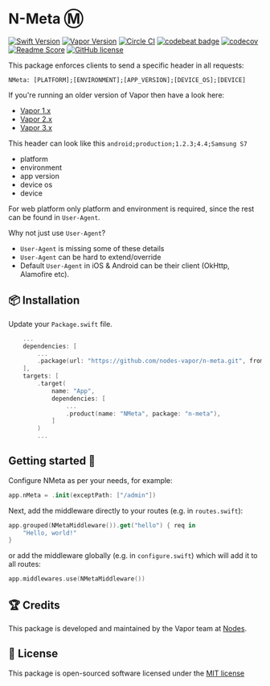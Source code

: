 # N-Meta Ⓜ️
[![Swift Version](https://img.shields.io/badge/Swift-5.2-brightgreen.svg)](http://swift.org)
[![Vapor Version](https://img.shields.io/badge/Vapor-4-30B6FC.svg)](http://vapor.codes)
[![Circle CI](https://circleci.com/gh/nodes-vapor/n-meta/tree/master.svg?style=shield)](https://circleci.com/gh/nodes-vapor/n-meta)
[![codebeat badge](https://codebeat.co/badges/5dfa4439-cd97-4210-8595-40b57830196a)](https://codebeat.co/projects/github-com-nodes-vapor-n-meta-master)
[![codecov](https://codecov.io/gh/nodes-vapor/n-meta/branch/master/graph/badge.svg)](https://codecov.io/gh/nodes-vapor/n-meta)
[![Readme Score](http://readme-score-api.herokuapp.com/score.svg?url=https://github.com/nodes-vapor/n-meta)](http://clayallsopp.github.io/readme-score?url=https://github.com/nodes-vapor/n-meta)
[![GitHub license](https://img.shields.io/badge/license-MIT-blue.svg)](https://raw.githubusercontent.com/nodes-vapor/n-meta/master/LICENSE)


This package enforces clients to send a specific header in all requests:

```
NMeta: [PLATFORM];[ENVIRONMENT];[APP_VERSION];[DEVICE_OS];[DEVICE]
```

If you're running an older version of Vapor then have a look here:

- [Vapor 1.x](https://github.com/nodes-vapor/n-meta/tree/vapor-1)
- [Vapor 2.x](https://github.com/nodes-vapor/n-meta/tree/vapor-2)
- [Vapor 3.x](https://github.com/nodes-vapor/n-meta/tree/vapor-3)

This header can look like this `android;production;1.2.3;4.4;Samsung S7`
 - platform
 - environment
 - app version
 - device os
 - device

For web platform only platform and environment is required, since the rest can be found in `User-Agent`.

Why not just use `User-Agent`?
 - `User-Agent` is missing some of these details
 - `User-Agent` can be hard to extend/override
 - Default `User-Agent` in iOS & Android can be their client (OkHttp, Alamofire etc).


## 📦 Installation

Update your `Package.swift` file.
```swift
    ...
    dependencies: [
        ...
        .package(url: "https://github.com/nodes-vapor/n-meta.git", from: "4.0.0")
    ],
    targets: [
        .target(
            name: "App",
            dependencies: [
                ...
                .product(name: "NMeta", package: "n-meta"),
            ]
        )
        ...
```

## Getting started 🚀

Configure NMeta as per your needs, for example: 

```swift
app.nMeta = .init(exceptPath: ["/admin"])
```

Next, add the middleware directly to your routes (e.g. in `routes.swift`):

```swift
app.grouped(NMetaMiddleware()).get("hello") { req in
    "Hello, world!"
}
```

or add the middleware globally (e.g. in `configure.swift`) which will add it to all routes:

```swift
app.middlewares.use(NMetaMiddleware())
```

## 🏆 Credits

This package is developed and maintained by the Vapor team at [Nodes](https://www.nodesagency.com).


## 📄 License

This package is open-sourced software licensed under the [MIT license](http://opensource.org/licenses/MIT)
